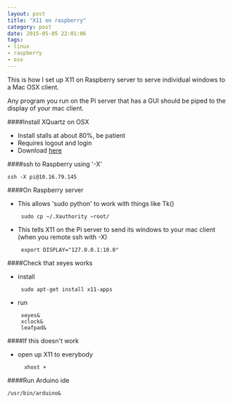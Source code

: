 ```yaml
---
layout: post
title: "X11 on raspberry"
category: post
date: 2015-05-05 22:01:06
tags:
- linux
- raspberry
- osx
---
```


This is how I set up X11 on Raspberry server to serve individual windows to a Mac OSX client.

Any program you run on the Pi server that has a GUI should be piped to the display of your mac client.

####Install XQuartz on OSX

 - Install stalls at about 80%, be patient
 - Requires logout and login
 - Download [here](1)

####ssh to Raspberry using '-X'

    ssh -X pi@10.16.79.145
    
####On Raspberry server

 - This allows 'sudo python' to work with things like Tk()

        sudo cp ~/.Xauthority ~root/
    
 - This tells X11 on the Pi server to send its windows to your mac client (when you remote ssh with -X)
 
        export DISPLAY="127.0.0.1:10.0"
    
####Check that xeyes works
 - install

        sudo apt-get install x11-apps

 - run

        xeyes&
        xclock&
        leafpad&
    
####If this doesn't work

- open up X11 to everybody

        xhost +

####Run Arduino ide

    /usr/bin/arduino&
    
[1]: http://xquartz.macosforge.org/landing/
